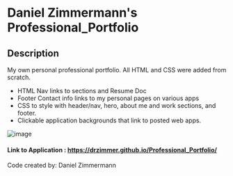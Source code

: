 # Daniel Zimmermann's Professional_Portfolio

## Description

My own personal professional portfolio.
All HTML and CSS were added from scratch.

- HTML Nav links to sections and Resume Doc
- Footer Contact info links to my personal pages on various apps
- CSS to style with header/nav, hero, about me and work sections, and footer.
- Clickable application backgrounds that link to posted web apps.

![image](https://user-images.githubusercontent.com/91150259/145678481-b82db8f3-6801-47e8-8acb-946ac537aac1.png)

#### Link to Application : https://drzimmer.github.io/Professional_Portfolio/

Code created by: Daniel Zimmermann
